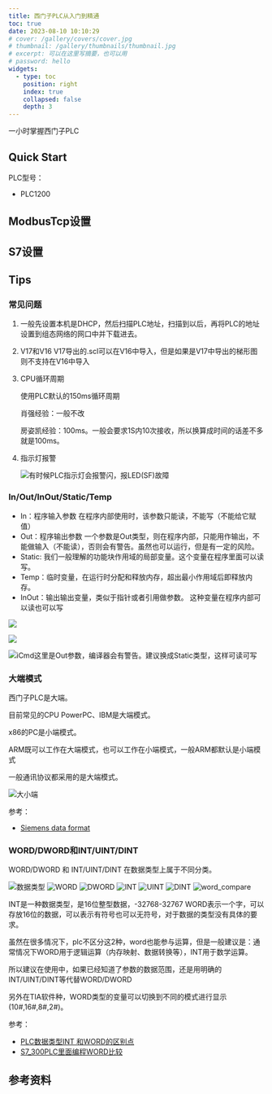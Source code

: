 ```yaml
---
title: 西门子PLC从入门到精通
toc: true
date: 2023-08-10 10:10:29
# cover: /gallery/covers/cover.jpg
# thumbnail: /gallery/thumbnails/thumbnail.jpg
# excerpt: 可以在这里写摘要，也可以用
# password: hello
widgets:
  - type: toc
    position: right
    index: true
    collapsed: false
    depth: 3
---
```


一小时掌握西门子PLC

<!-- more -->

## Quick Start

PLC型号：
- PLC1200



## ModbusTcp设置



## S7设置

## Tips

### 常见问题

1. 一般先设置本机是DHCP，然后扫描PLC地址，扫描到以后，再将PLC的地址设置到组态网络的网口中并下载进去。
2. V17和V16
   V17导出的.scl可以在V16中导入，但是如果是V17中导出的梯形图则不支持在V16中导入
3. CPU循环周期
   
   使用PLC默认的150ms循环周期

   肖强经验：一般不改

   房姿凯经验：100ms。一般会要求1S内10次接收，所以换算成时间的话差不多就是100ms。

4. 指示灯报警
   
   ![有时候PLC指示灯会报警闪，报LED(SF)故障](https://ghproxy.com/https://raw.githubusercontent.com/wumin199/wm-blog-image/main/images/2023/plc/siemens/plc_reset.jpg)


### In/Out/InOut/Static/Temp

- In：程序输入参数
  在程序内部使用时，该参数只能读，不能写（不能给它赋值）
- Out：程序输出参数
  一个参数是Out类型，则在程序内部，只能用作输出，不能做输入（不能读），否则会有警告。虽然也可以运行，但是有一定的风险。
- Static: 我们一般理解的功能块作用域的局部变量。这个变量在程序里面可以读写。
- Temp：临时变量，在运行时分配和释放内存，超出最小作用域后即释放内存。
- InOut：输出输出变量，类似于指针或者引用做参数。
  这种变量在程序内部可以读也可以写


![](https://ghproxy.com/https://raw.githubusercontent.com/wumin199/wm-blog-image/main/images/2023/plc/siemens/plc-variable-type.png)

![](https://ghproxy.com/https://raw.githubusercontent.com/wumin199/wm-blog-image/main/images/2023/plc/siemens/plc_out_1.PNG)

![iCmd这里是Out参数，编译器会有警告。建议换成Static类型，这样可读可写](https://ghproxy.com/https://raw.githubusercontent.com/wumin199/wm-blog-image/main/images/2023/plc/siemens/plc_out_2.PNG)



### 大端模式


西门子PLC是大端。

目前常见的CPU PowerPC、IBM是大端模式。

x86的PC是小端模式。

ARM既可以工作在大端模式，也可以工作在小端模式，一般ARM都默认是小端模式

一般通讯协议都采用的是大端模式。

![大小端](https://ghproxy.com/https://raw.githubusercontent.com/wumin199/wm-blog-image/main/images/2023/plc/byte_order.png)

参考：

- [Siemens data format](https://snap7.sourceforge.net/siemens_dataformat.html)


### WORD/DWORD和INT/UINT/DINT

WORD/DWORD 和 INT/UINT/DINT 在数据类型上属于不同分类。

![数据类型](https://ghproxy.com/https://raw.githubusercontent.com/wumin199/wm-blog-image/main/images/2023/plc/siemens/data-type.PNG)
![WORD](https://ghproxy.com/https://raw.githubusercontent.com/wumin199/wm-blog-image/main/images/2023/plc/siemens/WORD.PNG)
![DWORD](https://ghproxy.com/https://raw.githubusercontent.com/wumin199/wm-blog-image/main/images/2023/plc/siemens/DWORD.PNG)
![INT](https://ghproxy.com/https://raw.githubusercontent.com/wumin199/wm-blog-image/main/images/2023/plc/siemens/INT.PNG)
![UINT](https://ghproxy.com/https://raw.githubusercontent.com/wumin199/wm-blog-image/main/images/2023/plc/siemens/UINT.PNG)
![DINT](https://ghproxy.com/https://raw.githubusercontent.com/wumin199/wm-blog-image/main/images/2023/plc/siemens/DINT.PNG)
![word_compare](https://ghproxy.com/https://raw.githubusercontent.com/wumin199/wm-blog-image/main/images/2023/plc/siemens/word_compare.PNG)


INT是一种数据类型，是16位整型数据，-32768-32767
WORD表示一个字，可以存放16位的数据，可以表示有符号也可以无符号，对于数据的类型没有具体的要求。

虽然在很多情况下，plc不区分这2种，word也能参与运算，但是一般建议是：通常情况下WORD用于逻辑运算（内存映射、数据转换等），INT用于数学运算。

所以建议在使用中，如果已经知道了参数的数据范围，还是用明确的INT/UINT/DINT等代替WORD/DWORD

另外在TIA软件种，WORD类型的变量可以切换到不同的模式进行显示(10#,16#,8#,2#)。


参考：

- [PLC数据类型INT 和WORD的区别点](https://www.ad.siemens.com.cn/service/answer/solved_141681_1029.html)
- [S7_300PLC里面编程WORD比较](https://www.ad.siemens.com.cn/service/answer/solved_67925_1029.html)





## 参考资料